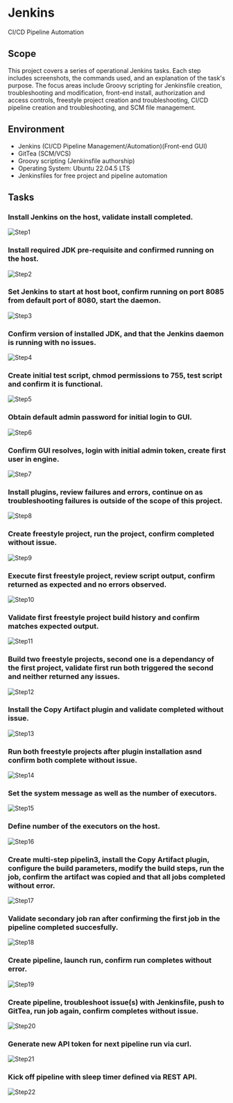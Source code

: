 # Jenkins
 CI/CD Pipeline Automation 

## Scope
This project covers a series of operational Jenkins tasks. Each step includes screenshots, the commands used, and an explanation of the task's purpose. The focus areas include Groovy scripting for Jenkinsfile creation, troubleshooting and modification, front-end install, authorization and access controls, freestyle project creation and troubleshooting, CI/CD pipeline creation and troubleshooting, and SCM file management.

## Environment
- Jenkins (CI/CD Pipeline Management/Automation)(Front-end GUI)
- GitTea (SCM/VCS)
- Groovy scripting (Jenkinsfile authorship)
- Operating System: Ubuntu 22.04.5 LTS
- Jenkinsfiles for free project and pipeline automation

## Tasks
### Install Jenkins on the host, validate install completed.
![Step1](images/step1.jpg)

### Install required JDK pre-requisite and confirmed running on the host.
![Step2](images/step2.jpg)

### Set Jenkins to start at host boot, confirm running on port 8085 from default port of 8080, start the daemon.
![Step3](images/step3.jpg)

### Confirm version of installed JDK, and that the Jenkins daemon is running with no issues.
![Step4](images/step4.jpg)

### Create initial test script, chmod permissions to 755, test script and confirm it is functional.
![Step5](images/step5.jpg)

### Obtain default admin password for initial login to GUI.
![Step6](images/step6.jpg)

### Confirm GUI resolves, login with initial admin token, create first user in engine.
![Step7](images/step7.jpg)

### Install plugins, review failures and errors, continue on as troubleshooting failures is outside of the scope of this project.
![Step8](images/step8.jpg)

### Create freestyle project, run the project, confirm completed without issue.
![Step9](images/step9.jpg)

### Execute first freestyle project, review script output, confirm returned as expected and no errors observed.
![Step10](images/step10.jpg)

### Validate first freestyle project build history and confirm matches expected output.
![Step11](images/step11.jpg)

### Build two freestyle projects, second one is a dependancy of the first project, validate first run both triggered the second and neither returned any issues.
![Step12](images/step12.jpg)

### Install the Copy Artifact plugin and validate completed without issue.
![Step13](images/step13.jpg)

### Run both freestyle projects after plugin installation asnd confirm both complete without issue.
![Step14](images/step14.jpg)

### Set the system message as well as the number of executors. 
![Step15](images/step15.jpg)

### Define number of the executors on the host.
![Step16](images/step16.jpg)

### Create multi-step pipelin3, install the Copy Artifact plugin, configure the build parameters, modify the build steps, run the job, confirm the artifact was copied and that all jobs completed without error.
![Step17](images/step17.jpg)

### Validate secondary job ran after confirming the first job in the pipeline completed succesfully.
![Step18](images/step18.jpg)

### Create pipeline, launch run, confirm run completes without error.
![Step19](images/step19.jpg)

### Create pipeline, troubleshoot issue(s) with Jenkinsfile, push to GitTea, run job again, confirm completes without issue.
![Step20](images/step20.jpg)

### Generate new API token for next pipeline run via curl.
![Step21](images/step21.jpg)

### Kick off pipeline with sleep timer defined via REST API.
![Step22](images/step22.jpg)
